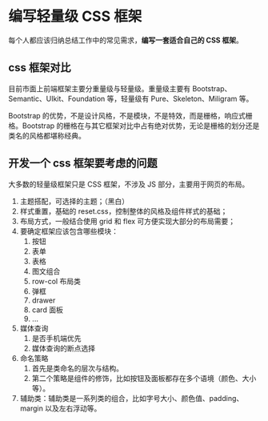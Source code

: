 # 编写轻量级 CSS 框架

每个人都应该归纳总结工作中的常见需求，**编写一套适合自己的 CSS 框架**。

## css 框架对比

目前市面上前端框架主要分重量级与轻量级。重量级主要有 Bootstrap、Semantic、UIkit、Foundation 等，轻量级有 Pure、Skeleton、Miligram 等。

Bootstrap 的优势，不是设计风格，不是模块，不是特效，而是栅格，响应式栅格。Bootstrap 的栅格在与其它框架对比中占有绝对优势，无论是栅格的划分还是类名的风格都堪称经典。

## 开发一个 css 框架要考虑的问题

大多数的轻量级框架只是 CSS 框架，不涉及 JS 部分，主要用于网页的布局。

1. 主题搭配，可选择的主题；（黑白）
2. 样式重置，基础的 reset.css，控制整体的风格及组件样式的基础；
3. 布局方式，一般结合使用 grid 和 flex 可方便实现大部分的布局需要；
4. 要确定框架应该包含哪些模块：
   1. 按钮
   2. 表单
   3. 表格
   4. 图文组合
   5. row-col 布局类
   6. 弹框
   7. drawer
   8. card 面板
   9. ...
5. 媒体查询
   1. 是否手机端优先
   2. 媒体查询的断点选择
6. 命名策略
   1. 首先是类命名的层次与结构。
   2. 第二个策略是组件的修饰，比如按钮及面板都存在多个语境（颜色、大小等）。
7. 辅助类：辅助类是一系列类的组合，比如字号大小、颜色值、padding、margin 以及左右浮动等。
